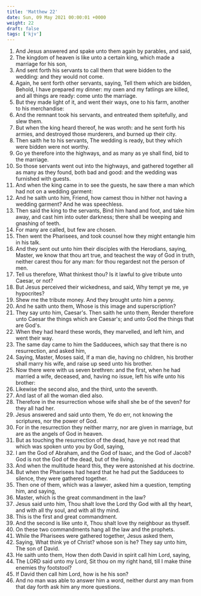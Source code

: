 ```yaml
---
title: 'Matthew 22'
date: Sun, 09 May 2021 00:00:01 +0000
weight: 22
draft: false
tags: ['kjv'] 
---
```


1. And Jesus answered and spake unto them again by parables, and said,
2. The kingdom of heaven is like unto a certain king, which made a marriage for his son,
3. And sent forth his servants to call them that were bidden to the wedding: and they would not come.
4. Again, he sent forth other servants, saying, Tell them which are bidden, Behold, I have prepared my dinner: my oxen and my fatlings are killed, and all things are ready: come unto the marriage.
5. But they made light of it, and went their ways, one to his farm, another to his merchandise:
6. And the remnant took his servants, and entreated them spitefully, and slew them.
7. But when the king heard thereof, he was wroth: and he sent forth his armies, and destroyed those murderers, and burned up their city.
8. Then saith he to his servants, The wedding is ready, but they which were bidden were not worthy.
9. Go ye therefore into the highways, and as many as ye shall find, bid to the marriage.
10. So those servants went out into the highways, and gathered together all as many as they found, both bad and good: and the wedding was furnished with guests.
11. And when the king came in to see the guests, he saw there a man which had not on a wedding garment:
12. And he saith unto him, Friend, how camest thou in hither not having a wedding garment? And he was speechless.
13. Then said the king to the servants, Bind him hand and foot, and take him away, and cast him into outer darkness; there shall be weeping and gnashing of teeth.
14. For many are called, but few are chosen.
15. Then went the Pharisees, and took counsel how they might entangle him in his talk.
16. And they sent out unto him their disciples with the Herodians, saying, Master, we know that thou art true, and teachest the way of God in truth, neither carest thou for any man: for thou regardest not the person of men.
17. Tell us therefore, What thinkest thou? Is it lawful to give tribute unto Caesar, or not?
18. But Jesus perceived their wickedness, and said, Why tempt ye me, ye hypocrites?
19. Shew me the tribute money. And they brought unto him a penny.
20. And he saith unto them, Whose is this image and superscription?
21. They say unto him, Caesar's. Then saith he unto them, Render therefore unto Caesar the things which are Caesar's; and unto God the things that are God's.
22. When they had heard these words, they marvelled, and left him, and went their way.
23. The same day came to him the Sadducees, which say that there is no resurrection, and asked him,
24. Saying, Master, Moses said, If a man die, having no children, his brother shall marry his wife, and raise up seed unto his brother.
25. Now there were with us seven brethren: and the first, when he had married a wife, deceased, and, having no issue, left his wife unto his brother:
26. Likewise the second also, and the third, unto the seventh.
27. And last of all the woman died also.
28. Therefore in the resurrection whose wife shall she be of the seven? for they all had her.
29. Jesus answered and said unto them, Ye do err, not knowing the scriptures, nor the power of God.
30. For in the resurrection they neither marry, nor are given in marriage, but are as the angels of God in heaven.
31. But as touching the resurrection of the dead, have ye not read that which was spoken unto you by God, saying,
32. I am the God of Abraham, and the God of Isaac, and the God of Jacob? God is not the God of the dead, but of the living.
33. And when the multitude heard this, they were astonished at his doctrine.
34. But when the Pharisees had heard that he had put the Sadducees to silence, they were gathered together.
35. Then one of them, which was a lawyer, asked him a question, tempting him, and saying,
36. Master, which is the great commandment in the law?
37. Jesus said unto him, Thou shalt love the Lord thy God with all thy heart, and with all thy soul, and with all thy mind.
38. This is the first and great commandment.
39. And the second is like unto it, Thou shalt love thy neighbour as thyself.
40. On these two commandments hang all the law and the prophets.
41. While the Pharisees were gathered together, Jesus asked them,
42. Saying, What think ye of Christ? whose son is he? They say unto him, The son of David.
43. He saith unto them, How then doth David in spirit call him Lord, saying,
44. The LORD said unto my Lord, Sit thou on my right hand, till I make thine enemies thy footstool?
45. If David then call him Lord, how is he his son?
46. And no man was able to answer him a word, neither durst any man from that day forth ask him any more questions.

